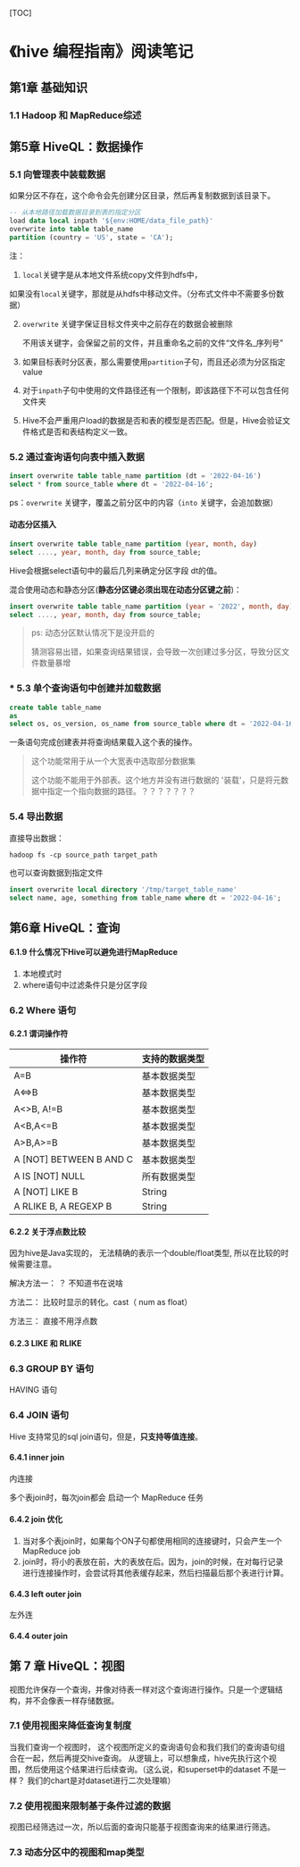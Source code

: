 [TOC]



# 《hive 编程指南》阅读笔记



## 第1章 基础知识

### 1.1 Hadoop 和 MapReduce综述



## 第5章 HiveQL：数据操作

### 5.1 向管理表中装载数据

如果分区不存在，这个命令会先创建分区目录，然后再复制数据到该目录下。

```sql
-- 从本地路径加载数据目录到表的指定分区
load data local inpath '${env:HOME/data_file_path}'
overwrite into table table_name
partition (country = 'US', state = 'CA');
```

注：

1. `local`关键字是从本地文件系统copy文件到hdfs中，

​		如果没有`local`关键字，那就是从hdfs中移动文件。（分布式文件中不需要多份数据）

2. `overwrite` 关键字保证目标文件夹中之前存在的数据会被删除

   不用该关键字，会保留之前的文件，并且重命名之前的文件“文件名_序列号”

3. 如果目标表时分区表，那么需要使用`partition`子句，而且还必须为分区指定value
4. 对于`inpath`子句中使用的文件路径还有一个限制，即该路径下不可以包含任何文件夹
5. Hive不会严重用户load的数据是否和表的模型是否匹配。但是，Hive会验证文件格式是否和表结构定义一致。

### 5.2 通过查询语句向表中插入数据

```sql
insert overwrite table table_name partition (dt = '2022-04-16')
select * from source_table where dt = '2022-04-16';
```

ps：`overwrite` 关键字，覆盖之前分区中的内容（`into` 关键字，会追加数据）

#### 动态分区插入

```sql
insert overwrite table table_name partition (year, month, day)
select ...., year, month, day from source_table;
```

Hive会根据select语句中的最后几列来确定分区字段 dt的值。

混合使用动态和静态分区(**静态分区键必须出现在动态分区键之前**)：

```sql
insert overwrite table table_name partition (year = '2022', month, day)
select ...., year, month, day from source_table;
```

> ps: 动态分区默认情况下是没开启的
>
> 猜测容易出错，如果查询结果错误，会导致一次创建过多分区，导致分区文件数量暴增

### * 5.3 单个查询语句中创建并加载数据

```sql
create table table_name
as 
select os, os_version, os_name from source_table where dt = '2022-04-16';
```

一条语句完成创建表并将查询结果载入这个表的操作。

> 这个功能常用于从一个大宽表中选取部分数据集
>
> 这个功能不能用于外部表。这个地方并没有进行数据的 '装载'，只是将元数据中指定一个指向数据的路径。？？？？？？？

###  5.4 导出数据

直接导出数据：

```shell
hadoop fs -cp source_path target_path
```

也可以查询数据到指定文件

``` sql
insert overwrite local directory '/tmp/target_table_name'
select name, age, something from table_name where dt = '2022-04-16';
```





## 第6章 HiveQL：查询



#### 6.1.9 什么情况下Hive可以避免进行MapReduce

1. 本地模式时
2. where语句中过滤条件只是分区字段



### 6.2 Where 语句



#### 6.2.1 谓词操作符

| 操作符                  | 支持的数据类型 |
| ----------------------- | -------------- |
| A=B                     | 基本数据类型   |
| A<=>B                   | 基本数据类型   |
| A<>B, A!=B              | 基本数据类型   |
| A<B,A<=B                | 基本数据类型   |
| A>B,A>=B                | 基本数据类型   |
| A [NOT] BETWEEN B AND C | 基本数据类型   |
| A IS [NOT] NULL         | 所有数据类型   |
| A [NOT] LIKE B          | String         |
| A RLIKE B, A REGEXP B   | String         |



#### 6.2.2 关于浮点数比较

因为hive是Java实现的， 无法精确的表示一个double/float类型, 所以在比较的时候需要注意。

解决方法一： ？ 不知道书在说啥

方法二： 比较时显示的转化。cast（ num as float）

方法三： 直接不用浮点数

#### 6.2.3 LIKE 和 RLIKE



### 6.3 GROUP BY 语句



HAVING 语句



### 6.4 JOIN 语句

Hive 支持常见的sql join语句，但是，**只支持等值连接**。

#### 6.4.1 inner join

内连接

多个表join时，每次join都会 启动一个 MapReduce 任务

#### 6.4.2 join 优化

1.  当对多个表join时，如果每个ON子句都使用相同的连接键时，只会产生一个MapReduce job
2. join时，将小的表放在前，大的表放在后。因为，join的时候，在对每行记录进行连接操作时，会尝试将其他表缓存起来，然后扫描最后那个表进行计算。

#### 6.4.3 left outer join

左外连

#### 6.4.4 outer join







## 第 7 章 HiveQL：视图

视图允许保存一个查询，并像对待表一样对这个查询进行操作。只是一个逻辑结构，并不会像表一样存储数据。

### 7.1 使用视图来降低查询复制度

当我们查询一个视图时， 这个视图所定义的查询语句会和我们我们的查询语句组合在一起，然后再提交hive查询。 从逻辑上，可以想象成，hive先执行这个视图，然后使用这个结果进行后续查询。（这么说，和superset中的dataset 不是一样？ 我们的chart是对dataset进行二次处理嘛）

### 7.2  使用视图来限制基于条件过滤的数据

视图已经筛选过一次，所以后面的查询只能基于视图查询来的结果进行筛选。



### 7.3 动态分区中的视图和map类型





















